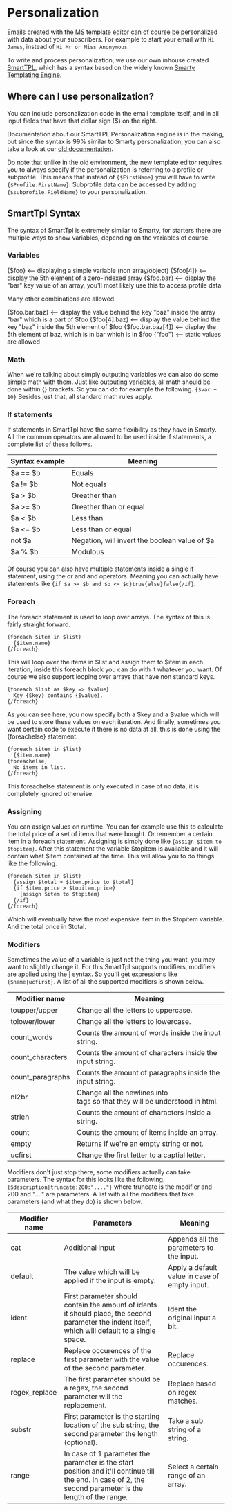 # Personalization
Emails created with the MS template editor can of 
course be personalized with data about your subscribers. For example to start 
your email with `Hi James`, instead of `Hi Mr or Miss Anonymous`.

To write and process personalization, we use our own inhouse created [SmartTPL](https://github.com/CopernicaMarketingSoftware/SMART-TPL), 
which has a syntax based on the widely known [Smarty Templating Engine](http://www.smarty.net/). 

## Where can I use personalization?
You can include personalization code in the email template itself, and in all 
input fields that have that dollar sign ($) on the right.

Documentation about our SmartTPL Personalization engine is in the making, 
but since the syntax is 99% similar to Smarty personalization, you can also take
a look at our [old documentation](https://www.copernica.com/en/blog/personalize-campaigns).

Do note that unlike in the old environment, the new template editor requires you to always
specify if the personalization is referring to a profile or subprofile. This means that
instead of `{$FirstName}` you will have to write `{$Profile.FirstName}`. Subprofile data can be accessed by adding `{$subprofile.FieldName}` to your personalization. 

## SmartTpl Syntax
The syntax of SmartTpl is extremely similar to Smarty, for starters there are multiple
ways to show variables, depending on the variables of course.

### Variables

{$foo}             <-- displaying a simple variable (non array/object)
{$foo[4]}          <-- display the 5th element of a zero-indexed array
{$foo.bar}         <-- display the "bar" key value of an array, you'll most likely use this to access profile data

Many other combinations are allowed

{$foo.bar.baz}     <-- display the value behind the key "baz" inside the array "bar" which is a part of $foo
{$foo[4].baz}      <-- display the value behind the key "baz" inside the 5th element of $foo
{$foo.bar.baz[4]}  <-- display the 5th element of baz, which is in bar which is in $foo
{"foo"}            <-- static values are allowed

### Math
When we're talking about simply outputing variables we can also do some simple math with them.
Just like outputing variables, all math should be done within {} brackets. So you can do for
example the following. ```{$var + 10}``` Besides just that, all standard math rules apply.

### If statements
If statements in SmartTpl have the same flexibility as they have in Smarty. All the
common operators are allowed to be used inside if statements, a complete list of these follows.

| Syntax example | Meaning                                       |
|----------------|-----------------------------------------------|
| $a == $b       | Equals                                        |
| $a != $b       | Not equals                                    |
| $a > $b        | Greather than                                 |
| $a >= $b       | Greather than or equal                        |
| $a < $b        | Less than                                     |
| $a <= $b       | Less than or equal                            |
| not $a         | Negation, will invert the boolean value of $a |
| $a % $b        | Modulous                                      |

Of course you can also have multiple statements inside a single if statement, using the
or and and operators. Meaning you can actually have statements like
```{if $a >= $b and $b <= $c}true{else}false{/if}```.

### Foreach
The foreach statement is used to loop over arrays. The syntax of this is fairly straight forward.
```
{foreach $item in $list}
  {$item.name}
{/foreach}
```
This will loop over the items in $list and assign them to $item in each iteration, inside this
foreach block you can do with it whatever you want. Of course we also support looping over arrays
that have non standard keys.
```
{foreach $list as $key => $value}
  Key {$key} contains {$value}.
{/foreach}
```
As you can see here, you now specify both a $key and a $value which will be used to store these
values on each iteration. And finally, sometimes you want certain code to execute if there is no
data at all, this is done using the {foreachelse} statement.
```
{foreach $item in $list}
  {$item.name}
{foreachelse}
  No items in list.
{/foreach}
```
This foreachelse statement is only executed in case of no data, it is completely ignored otherwise.

### Assigning
You can assign values on runtime. You can for example use this to calculate the total price of a
set of items that were bought. Or remember a certain item in a foreach statement. Assigning is simply
done like ```{assign $item to $topitem}```. After this statement the variable $topitem is available and it will
contain what $item contained at the time. This will allow you to do things like the following.
```
{foreach $item in $list}
  {assign $total + $item.price to $total}
  {if $item.price > $topitem.price}
    {assign $item to $topitem}
  {/if}
{/foreach}
```
Which will eventually have the most expensive item in the $topitem variable. And the total price in $total.

### Modifiers
Sometimes the value of a variable is just not the thing you want, you may want to slightly
change it. For this SmartTpl supports modifiers, modifiers are applied using the | syntax.
So you'll get expressions like ```{$name|ucfirst}```. A list of all the supported modifiers
is shown below.

| Modifier name    | Meaning                                                                              |
|------------------|--------------------------------------------------------------------------------------|
| toupper/upper    | Change all the letters to uppercase.                                                 |
| tolower/lower    | Change all the letters to lowercase.                                                 |
| count_words      | Counts the amount of words inside the input string.                                  |
| count_characters | Counts the amount of characters inside the input string.                             |
| count_paragraphs | Counts the amount of paragraphs inside the input string.                             |
| nl2br            | Change all the newlines into <br /> tags so that they will be understood in html.    |
| strlen           | Counts the amount of characters inside a string.                                     |
| count            | Counts the amount of items inside an array.                                          |
| empty            | Returns if we're an empty string or not.                                             |
| ucfirst          | Change the first letter to a captial letter.                                         |

Modifiers don't just stop there, some modifiers actually can take parameters. The syntax for this looks
like the following. ```{$description|truncate:200:"...."}``` where truncate is the modifier and 200 and "...."
are parameters. A list with all the modifiers that take parameters (and what they do) is shown below.

| Modifier name   | Parameters | Meaning |
|-----------------|------------|---------|
| cat             | Additional input | Appends all the parameters to the input. |
| default         | The value which will be applied if the input is empty. | Apply a default value in case of empty input. |
| ident           | First parameter should contain the amount of idents it should place, the second parameter the indent itself, which will default to a single space. | Ident the original input a bit. |
| replace         | Replace occurences of the first parameter with the value of the second parameter. | Replace occurences. |
| regex_replace   | The first parameter should be a regex, the second parameter will the replacement. | Replace based on regex matches. |
| substr          | First parameter is the starting location of the sub string, the second parameter the length (optional). | Take a sub string of a string. |
| range           | In case of 1 parameter the parameter is the start position and it'll continue till the end. In case of 2, the second parameter is the length of the range. | Select a certain range of an array. |